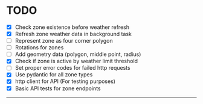 # TODO

- [x] Check zone existence before weather refresh
- [x] Refresh zone weather data in background task
- [ ] Represent zone as four corner polygon
- [ ] Rotations for zones
- [ ] Add geometry data (polygon, middle point, radius)
- [x] Check if zone is active by weather limit threshold
- [ ] Set proper error codes for failed http requests
- [x] Use pydantic for all zone types
- [x] http client for API (For testing purposes)
- [x] Basic API tests for zone endpoints

---
